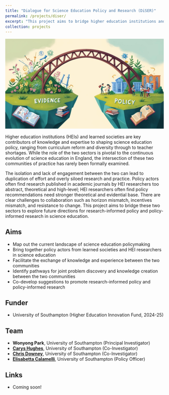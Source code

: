 ```yaml
---
title: "Dialogue for Science Education Policy and Research (DiSER)"
permalink: /projects/diser/
excerpt: "This project aims to bridge higher education institutions and learned societies to explore future directions for research-informed policy and policy-informed research in science education in England. <br/><br/><img src='/images/bridge.jpg' width='400'>"
collection: projects
---
```


<img src='/images/bridge.jpg'>

Higher education institutions (HEIs) and learned societies are key contributors of knowledge and expertise to shaping science education policy, ranging from curriculum reform and diversity through to teacher shortages. While the role of the two sectors is pivotal to the continuous evolution of science education in England, the intersection of these two communities of practice has rarely been formally examined. 

The isolation and lack of engagement between the two can lead to duplication of effort and overly siloed research and practice. Policy actors often find research published in academic journals by HEI researchers too abstract, theoretical and high-level; HEI researchers often find policy recommendations need stronger theoretical and evidential base. There are clear challenges to collaboration such as horizon mismatch, incentives mismatch, and resistance to change. This project aims to bridge these two sectors to explore future directions for research-informed policy and policy-informed research in science education.

## Aims
* Map out the current landscape of science education policymaking
* Bring together policy actors from learned societies and HEI researchers in science education
* Facilitate the exchange of knowledge and experience between the two communities
* Identify pathways for joint problem discovery and knowledge creation between the two communities
* Co-develop suggestions to promote research-informed policy and policy-informed research

## Funder
* University of Southampton (Higher Education Innovation Fund, 2024-25)

## Team
* **Wonyong Park**, University of Southampton (Principal Investigator)
* [**Carys Hughes**](https://www.southampton.ac.uk/people/5xcbbw/doctor-carys-hughes), University of Southampton (Co-Investigator)
* [**Chris Downey**](https://www.southampton.ac.uk/people/5x2t9x/professor-chris-downey), University of Southampton (Co-Investigator) 
* [**Elisabetta Calamelli**](https://www.southampton.ac.uk/publicpolicy/about/1_team.page), University of Southampton (Policy Officer)

## Links
* Coming soon!